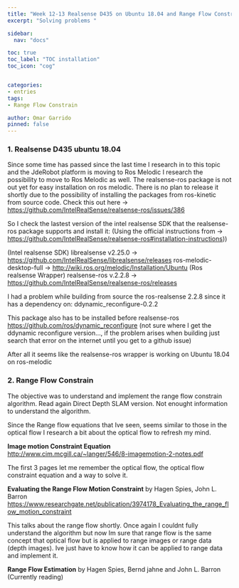 ```yaml
---
title: "Week 12-13 Realsense D435 on Ubuntu 18.04 and Range Flow Constrain"
excerpt: "Solving problems "

sidebar:
  nav: "docs"

toc: true
toc_label: "TOC installation"
toc_icon: "cog"


categories:
- entries
tags:
- Range Flow Constrain

author: Omar Garrido
pinned: false
---
```


### 1. Realsense D435 ubuntu 18.04

Since some time has passed since the last time I research in to this topic and the JdeRobot platform is moving to Ros Melodic I research the possibility to move to Ros Melodic as well. The realsense-ros package is not out yet for easy installation on ros melodic. There is no plan to release it shortly due to the possibility of installing the packages from ros-kinetic from source code. 
Check this out here -> https://github.com/IntelRealSense/realsense-ros/issues/386

So I check the lastest version of the intel realsense SDK that the realsense-ros package supports and install it:
(Using the official instructions from -> https://github.com/IntelRealSense/realsense-ros#installation-instructions))

(Intel realsense SDK) librealsense v2.25.0 -> https://github.com/IntelRealSense/librealsense/releases
ros-melodic-desktop-full -> http://wiki.ros.org/melodic/Installation/Ubuntu
(Ros realsense Wrapper) realsense-ros v.2.2.8 -> https://github.com/IntelRealSense/realsense-ros/releases

I had a problem while building from source the ros-realsense 2.2.8 since it has a dependency on:
ddynamic_reconfigure-0.2.2 

This package also has to be installed before realsense-ros
https://github.com/ros/dynamic_reconfigure (not sure where I get the ddynamic reconfigure version..., if the problem arises when building just search that error on the internet until you get to a github issue)

After all it seems like the realsense-ros wrapper is working on Ubuntu 18.04 on ros-melodic

### 2. Range Flow Constrain

The objective was to understand and implement the range flow constrain algorithm. Read again Direct Depth SLAM version. Not enought information to understand the algorithm.

Since the Range flow equations that Ive seen, seems similar to those in the optical flow I research a bit about the optical flow to refresh my mind.

**Image motion Constraint Equation** 
http://www.cim.mcgill.ca/~langer/546/8-imagemotion-2-notes.pdf

The first 3 pages let me remember the optical flow, the optical flow constraint equation and a way to solve it.


**Evaluating the Range Flow Motion Constraint**  by Hagen Spies, John L. Barron
https://www.researchgate.net/publication/3974178_Evaluating_the_range_flow_motion_constraint

This talks about the range flow shortly. Once again I couldnt fully understand the algorithm but now Im sure that range flow is the same concept that optical flow but is applied to range images or range data (depth images). Ive just have to know how it can be applied to range data and implement it.

**Range Flow Estimation** by Hagen Spies, Bernd jahne and John L. Barron
(Currently reading)




